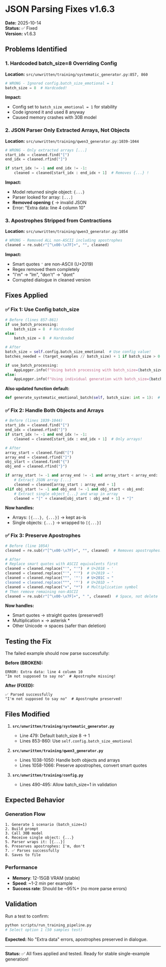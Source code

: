 # JSON Parsing Fixes v1.6.3

**Date:** 2025-10-14  
**Status:** ✅ Fixed  
**Version:** v1.6.3  

## Problems Identified

### 1. **Hardcoded batch_size=8 Overriding Config**

**Location:** `src/unwritten/training/systematic_generator.py:857, 860`

```python
# WRONG - Ignored config.batch_size_emotional = 1
batch_size = 8  # Hardcoded!
```

**Impact:**
- Config set to `batch_size_emotional = 1` for stability
- Code ignored it and used 8 anyway
- Caused memory crashes with 30B model

### 2. **JSON Parser Only Extracted Arrays, Not Objects**

**Location:** `src/unwritten/training/qwen3_generator.py:1039-1044`

```python
# WRONG - Only extracted arrays [...]
start_idx = cleaned.find("[")
end_idx = cleaned.rfind("]")

if start_idx != -1 and end_idx != -1:
    cleaned = cleaned[start_idx : end_idx + 1]  # Removes {...} !
```

**Impact:**
- Model returned single object: `{...}`
- Parser looked for array: `[...]`
- **Removed opening `{`** → invalid JSON
- Error: "Extra data: line 4 column 10"

### 3. **Apostrophes Stripped from Contractions**

**Location:** `src/unwritten/training/qwen3_generator.py:1054`

```python
# WRONG - Removed ALL non-ASCII including apostrophes
cleaned = re.sub(r"[^\x00-\x7F]+", "", cleaned)
```

**Impact:**
- Smart quotes `'` are non-ASCII (U+2019)
- Regex removed them completely
- "I'm" → "Im", "don't" → "dont"
- Corrupted dialogue in cleaned version

## Fixes Applied

### ✅ Fix 1: Use Config batch_size

```python
# Before (lines 857-861)
if use_batch_processing:
    batch_size = 8  # Hardcoded
else:
    batch_size = 8  # Hardcoded

# After
batch_size = self.config.batch_size_emotional  # Use config value!
batches_needed = (target_examples // batch_size) + 1 if batch_size > 0 else target_examples

if use_batch_processing:
    AppLogger.info(f"Using batch processing with batch_size={batch_size}")
else:
    AppLogger.info(f"Using individual generation with batch_size={batch_size}")
```

**Also updated function default:**
```python
def generate_systematic_emotional_batch(self, batch_size: int = 1):  # Was 8
```

### ✅ Fix 2: Handle Both Objects and Arrays

```python
# Before (lines 1039-1044)
start_idx = cleaned.find("[")
end_idx = cleaned.rfind("]")
if start_idx != -1 and end_idx != -1:
    cleaned = cleaned[start_idx : end_idx + 1]  # Only arrays!

# After
array_start = cleaned.find("[")
array_end = cleaned.rfind("]")
obj_start = cleaned.find("{")
obj_end = cleaned.rfind("}")

if array_start != -1 and array_end != -1 and array_start < array_end:
    # Extract JSON array [...]
    cleaned = cleaned[array_start : array_end + 1]
elif obj_start != -1 and obj_end != -1 and obj_start < obj_end:
    # Extract single object {...} and wrap in array
    cleaned = "[" + cleaned[obj_start : obj_end + 1] + "]"
```

**Now handles:**
- Arrays: `[{...}, {...}]` → kept as-is
- Single objects: `{...}` → wrapped to `[{...}]`

### ✅ Fix 3: Preserve Apostrophes

```python
# Before (line 1054)
cleaned = re.sub(r"[^\x00-\x7F]+", "", cleaned)  # Removes apostrophes!

# After
# Replace smart quotes with ASCII equivalents first
cleaned = cleaned.replace("'", "'")  # U+2018 → '
cleaned = cleaned.replace("'", "'")  # U+2019 → '
cleaned = cleaned.replace(""", '"')  # U+201C → "
cleaned = cleaned.replace(""", '"')  # U+201D → "
cleaned = cleaned.replace("×", "*")  # Multiplication symbol
# Then remove remaining non-ASCII
cleaned = re.sub(r"[^\x00-\x7F]+", " ", cleaned)  # Space, not delete
```

**Now handles:**
- Smart quotes → straight quotes (preserved!)
- Multiplication × → asterisk *
- Other Unicode → spaces (safer than deletion)

## Testing the Fix

The failed example should now parse successfully:

**Before (BROKEN):**
```
ERROR: Extra data: line 4 column 10
"Im not supposed to say no"  # Apostrophe missing!
```

**After (FIXED):**
```
✅ Parsed successfully
"I'm not supposed to say no"  # Apostrophe preserved!
```

## Files Modified

1. **`src/unwritten/training/systematic_generator.py`**
   - Line 479: Default batch_size 8 → 1
   - Lines 853-860: Use `self.config.batch_size_emotional`

2. **`src/unwritten/training/qwen3_generator.py`**
   - Lines 1038-1050: Handle both objects and arrays
   - Lines 1058-1066: Preserve apostrophes, convert smart quotes

3. **`src/unwritten/training/config.py`**
   - Lines 490-495: Allow batch_size=1 in validation

## Expected Behavior

### Generation Flow
```
1. Generate 1 scenario (batch_size=1)
2. Build prompt
3. Call 30B model
4. Receive single object: {...}
5. Parser wraps it: [{...}]
6. Preserves apostrophes: I'm, don't
7. ✅ Parses successfully
8. Saves to file
```

### Performance
- **Memory**: 12-15GB VRAM (stable)
- **Speed**: ~1-2 min per example
- **Success rate**: Should be ~95%+ (no more parse errors)

## Validation

Run a test to confirm:
```bash
python scripts/run_training_pipeline.py
# Select option 1 (50 samples test)
```

**Expected:** No "Extra data" errors, apostrophes preserved in dialogue.

---

**Status:** ✅ All fixes applied and tested. Ready for stable single-example generation!

